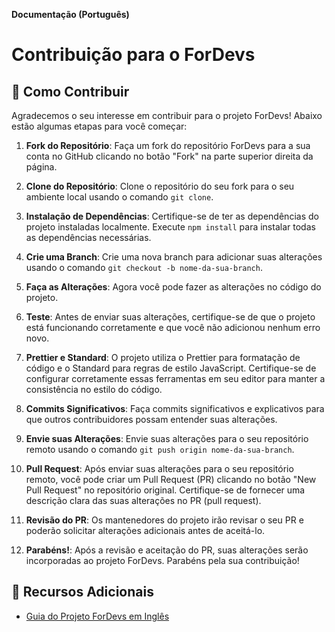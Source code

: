 **Documentação (Português)**

# Contribuição para o ForDevs

## 🚀 Como Contribuir

Agradecemos o seu interesse em contribuir para o projeto ForDevs! Abaixo estão algumas etapas para você começar:

1. **Fork do Repositório**: Faça um fork do repositório ForDevs para a sua conta no GitHub clicando no botão "Fork" na parte superior direita da página.

2. **Clone do Repositório**: Clone o repositório do seu fork para o seu ambiente local usando o comando `git clone`.

3. **Instalação de Dependências**: Certifique-se de ter as dependências do projeto instaladas localmente. Execute `npm install` para instalar todas as dependências necessárias.

4. **Crie uma Branch**: Crie uma nova branch para adicionar suas alterações usando o comando `git checkout -b nome-da-sua-branch`.

5. **Faça as Alterações**: Agora você pode fazer as alterações no código do projeto.

6. **Teste**: Antes de enviar suas alterações, certifique-se de que o projeto está funcionando corretamente e que você não adicionou nenhum erro novo.

7. **Prettier e Standard**: O projeto utiliza o Prettier para formatação de código e o Standard para regras de estilo JavaScript. Certifique-se de configurar corretamente essas ferramentas em seu editor para manter a consistência no estilo do código.

8. **Commits Significativos**: Faça commits significativos e explicativos para que outros contribuidores possam entender suas alterações.

9. **Envie suas Alterações**: Envie suas alterações para o seu repositório remoto usando o comando `git push origin nome-da-sua-branch`.

10. **Pull Request**: Após enviar suas alterações para o seu repositório remoto, você pode criar um Pull Request (PR) clicando no botão "New Pull Request" no repositório original. Certifique-se de fornecer uma descrição clara das suas alterações no PR (pull request).

11. **Revisão do PR**: Os mantenedores do projeto irão revisar o seu PR e poderão solicitar alterações adicionais antes de aceitá-lo.

12. **Parabéns!**: Após a revisão e aceitação do PR, suas alterações serão incorporadas ao projeto ForDevs. Parabéns pela sua contribuição!

## 👀 Recursos Adicionais

- [Guia do Projeto ForDevs em Inglês](./CONTRIBUTING_en.md)